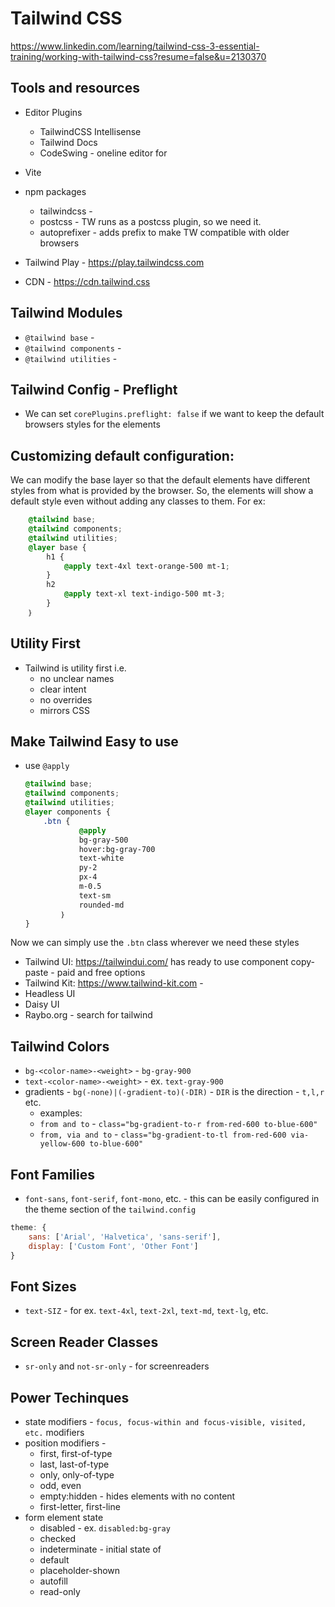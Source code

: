# Tailwind CSS
https://www.linkedin.com/learning/tailwind-css-3-essential-training/working-with-tailwind-css?resume=false&u=2130370

## Tools and resources
- Editor Plugins
    - TailwindCSS Intellisense
    - Tailwind Docs
    - CodeSwing - oneline editor for 
- Vite
- npm packages
    - tailwindcss - 
    - postcss - TW runs as a postcss plugin, so we need it.
    - autoprefixer - adds prefix to make TW compatible with older browsers

- Tailwind Play - https://play.tailwindcss.com
- CDN - https://cdn.tailwind.css

## Tailwind Modules
- `@tailwind base` - 
- `@tailwind components` - 
- `@tailwind utilities` - 

## Tailwind Config - Preflight
- We can set `corePlugins.preflight: false` if we want to keep the default browsers styles for the elements

## Customizing default configuration:
We can modify the base layer so that the default elements have different styles from what is provided by the browser.  So, the elements will show a default style even without adding any classes to them.  For ex:

```css
    @tailwind base;
    @tailwind components;
    @tailwind utilities;
    @layer base {
        h1 {
            @apply text-4xl text-orange-500 mt-1;
        }
        h2
            @apply text-xl text-indigo-500 mt-3;
        }
    ｝
```

## Utility First
- Tailwind is utility first i.e. 
    - no unclear names
    - clear intent
    - no overrides
    - mirrors CSS

## Make Tailwind Easy to use
- use `@apply`
    ```css
    @tailwind base;
    @tailwind components;
    @tailwind utilities;
    @layer components {
        .btn {
                @apply
                bg-gray-500
                hover:bg-gray-700 
                text-white
                ру-2
                px-4
                m-0.5
                text-sm
                rounded-md
            ｝
    }
    ```
Now we can simply use the `.btn` class wherever we need these styles
- Tailwind UI: https://tailwindui.com/ has ready to use component copy-paste - paid and free options
- Tailwind Kit: https://www.tailwind-kit.com - 
- Headless UI
- Daisy UI
- Raybo.org - search for tailwind
 
## Tailwind Colors
- `bg-<color-name>-<weight>` - `bg-gray-900`
- `text-<color-name>-<weight>` - ex. `text-gray-900`
- gradients - `bg(-none)|(-gradient-to)(-DIR)` - `DIR` is the direction - `t,l,r` etc.
    - examples: 
    - `from and to` - `class="bg-gradient-to-r from-red-600 to-blue-600"`
    - `from, via and to` - `class="bg-gradient-to-tl from-red-600 via-yellow-600 to-blue-600"`

## Font Families
- `font-sans`, `font-serif`, `font-mono`, etc. - this can be easily configured in the theme section of the `tailwind.config`
```js
theme: {
    sans: ['Arial', 'Halvetica', 'sans-serif'],
    display: ['Custom Font', 'Other Font']
}
```

## Font Sizes
- `text-SIZ` - for ex. `text-4xl`, `text-2xl`, `text-md`, `text-lg`, etc.

## Screen Reader Classes
- `sr-only` and `not-sr-only` - for screenreaders

## Power Techinques
- state modifiers - `focus, focus-within and focus-visible, visited, etc.` modifiers
- position modifiers - 
    - first, first-of-type
    - last, last-of-type
    - only, only-of-type
    - odd, even
    - empty:hidden - hides elements with no content
    - first-letter, first-line
- form element state
    - disabled - ex. `disabled:bg-gray`
    - checked
    - indeterminate - initial state of 
    - default
    - placeholder-shown
    - autofill
    - read-only

